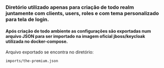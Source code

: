 ### Diretório utilizado apenas para criação de todo realm juntamente com clients, users, roles e com tema personalizado para tela de login.

#### Após criação de todo ambiente as configurações são exportadas num arquivo JSON para ser importado na imagem oficial jboss/keycloak utilizada no docker-compose.

Arquivo exportado se encontra no diretório:

```
imports/the-premium.json
```

